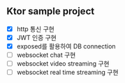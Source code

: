 ## Ktor sample project
- [x] http 통신 구현
- [x] JWT 인증 구현
- [x] exposed를 활용하여 DB connection
- [ ] websocket chat 구현
- [ ] websocket video streaming 구현
- [ ] websocket real time streaming 구현